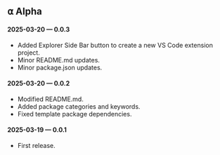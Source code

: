 ## ⍺ Alpha

#### 2025-03-20 — 0.0.3

-   Added Explorer Side Bar button to create a new VS Code extension project.
-   Minor README.md updates.
-   Minor package.json updates.

#### 2025-03-20 — 0.0.2

-   Modified README.md.
-   Added package categories and keywords.
-   Fixed template package dependencies.

#### 2025-03-19 — 0.0.1

-   First release.
